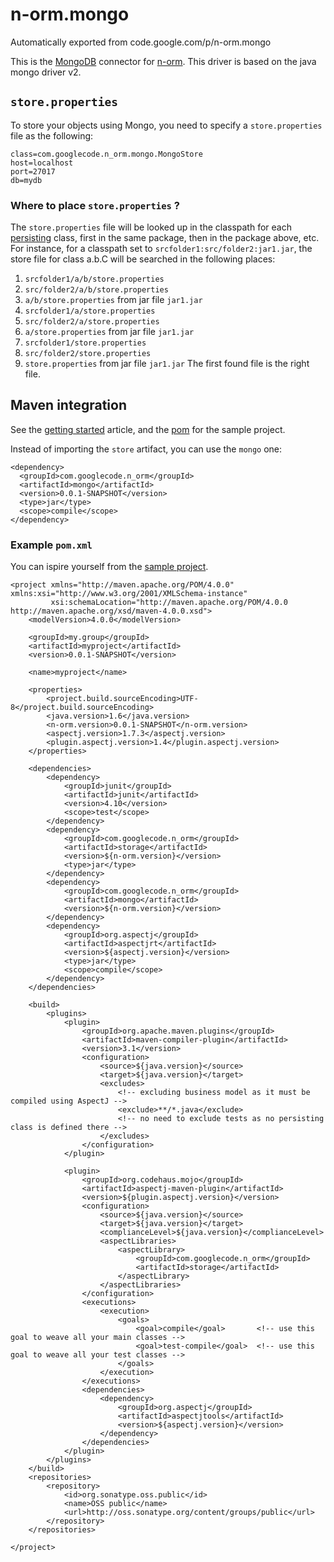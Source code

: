 # n-orm.mongo
Automatically exported from code.google.com/p/n-orm.mongo

This is the [MongoDB](https://www.mongodb.org) connector for [n-orm](https://github.com/fondemen/n-orm.core).
This driver is based on the java mongo driver v2.

## `store.properties` ##
To store your objects using Mongo, you need to specify a `store.properties` file as the following:

```
class=com.googlecode.n_orm.mongo.MongoStore
host=localhost
port=27017
db=mydb
```
### Where to place `store.properties` ? ###

The `store.properties` file will be looked up in the classpath for each [persisting](https://fondemen.github.io/n-orm.core/storage/apidocs/index.html?com/googlecode/n_orm/Persisting.html) class, first in the same package, then in the package above, etc. For instance, for a classpath set to `srcfolder1:src/folder2:jar1.jar`, the store file for class a.b.C will be searched in the following places:
  1. `srcfolder1/a/b/store.properties`
  1. `src/folder2/a/b/store.properties`
  1. `a/b/store.properties` from jar file `jar1.jar`
  1. `srcfolder1/a/store.properties`
  1. `src/folder2/a/store.properties`
  1. `a/store.properties` from jar file `jar1.jar`
  1. `srcfolder1/store.properties`
  1. `src/folder2/store.properties`
  1. `store.properties` from jar file `jar1.jar`
The first found file is the right file.

## Maven integration ##

See the [getting started](https://github.com/fondemen/n-orm.core/wiki/GettingStarted#using-n-orm-with-maven) article, and the [pom](https://github.com/fondemen/n-orm.sample/blob/master/example-mongo-pom.xml) for the sample project.

Instead of importing the `store` artifact, you can use the `mongo` one:
```
<dependency>
  <groupId>com.googlecode.n_orm</groupId>
  <artifactId>mongo</artifactId>
  <version>0.0.1-SNAPSHOT</version>
  <type>jar</type>
  <scope>compile</scope>
</dependency>
```

### Example `pom.xml` ###

You can ispire yourself from the [sample project](https://github.com/fondemen/n-orm.sample).

````
<project xmlns="http://maven.apache.org/POM/4.0.0" xmlns:xsi="http://www.w3.org/2001/XMLSchema-instance"
         xsi:schemaLocation="http://maven.apache.org/POM/4.0.0 http://maven.apache.org/xsd/maven-4.0.0.xsd">
    <modelVersion>4.0.0</modelVersion>
 
    <groupId>my.group</groupId>
    <artifactId>myproject</artifactId>
    <version>0.0.1-SNAPSHOT</version>
 
    <name>myproject</name>
 
    <properties>
        <project.build.sourceEncoding>UTF-8</project.build.sourceEncoding>
        <java.version>1.6</java.version>
        <n-orm.version>0.0.1-SNAPSHOT</n-orm.version>
        <aspectj.version>1.7.3</aspectj.version>
        <plugin.aspectj.version>1.4</plugin.aspectj.version>
    </properties>
 
    <dependencies>
        <dependency>
            <groupId>junit</groupId>
            <artifactId>junit</artifactId>
            <version>4.10</version>
            <scope>test</scope>
        </dependency>
        <dependency>
            <groupId>com.googlecode.n_orm</groupId>
            <artifactId>storage</artifactId>
            <version>${n-orm.version}</version>
            <type>jar</type>
        </dependency>
        <dependency>
            <groupId>com.googlecode.n_orm</groupId>
            <artifactId>mongo</artifactId>
            <version>${n-orm.version}</version>
        </dependency>
        <dependency>
            <groupId>org.aspectj</groupId>
            <artifactId>aspectjrt</artifactId>
            <version>${aspectj.version}</version>
            <type>jar</type>
            <scope>compile</scope>
        </dependency>
    </dependencies>
 
    <build>
        <plugins>
            <plugin>
                <groupId>org.apache.maven.plugins</groupId>
                <artifactId>maven-compiler-plugin</artifactId>
                <version>3.1</version>
                <configuration>
                    <source>${java.version}</source>
                    <target>${java.version}</target>
                    <excludes>
                        <!-- excluding business model as it must be compiled using AspectJ -->
                        <exclude>**/*.java</exclude>
                        <!-- no need to exclude tests as no persisting class is defined there -->
                    </excludes>
                </configuration>
            </plugin>
 
            <plugin>
                <groupId>org.codehaus.mojo</groupId>
                <artifactId>aspectj-maven-plugin</artifactId>
                <version>${plugin.aspectj.version}</version>
                <configuration>
                    <source>${java.version}</source>
                    <target>${java.version}</target>
                    <complianceLevel>${java.version}</complianceLevel>
                    <aspectLibraries>
                        <aspectLibrary>
                            <groupId>com.googlecode.n_orm</groupId>
                            <artifactId>storage</artifactId>
                        </aspectLibrary>
                    </aspectLibraries>
                </configuration>
                <executions>
                    <execution>
                        <goals>
                            <goal>compile</goal>       <!-- use this goal to weave all your main classes -->
                            <goal>test-compile</goal>  <!-- use this goal to weave all your test classes -->
                        </goals>
                    </execution>
                </executions>
                <dependencies>
                    <dependency>
                        <groupId>org.aspectj</groupId>
                        <artifactId>aspectjtools</artifactId>
                        <version>${aspectj.version}</version>
                    </dependency>
                </dependencies>
            </plugin>
        </plugins>
    </build>
    <repositories>
        <repository>
            <id>org.sonatype.oss.public</id>
            <name>OSS public</name>
            <url>http://oss.sonatype.org/content/groups/public</url>
        </repository>
    </repositories>
 
</project>
````
